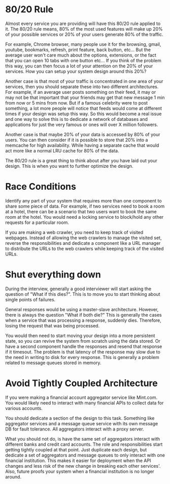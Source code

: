 # 80/20 Rule
Almost every service you are providing will have this 80/20 rule applied to it. The 80/20 rule means, 80% of the most used features will make up 20% of your possible services or 20% of your users generate 80% of the traffic.

For example, Chrome browser, many people use it for the browsing, gmail, youtube, bookmarks, refresh, print feature, back button, etc... But the average user won't care much about the options, extensions, or the fact that you can open 10 tabs with one button etc...
If you think of the problem this way, you can then focus a lot of your attention on the 20% of your services. How you can setup your system design around this 20%?

Another case is that most of your traffic is concentrated in one area of your services, then you should separate these into two different architectures.
For example, if an average user posts something on their feed, it may or may not be that important that your friends may get that new message 1 min from now or 5 mins from now. But if a famous celebrity were to post something, a lot more people will notice that feeds would come at different times if your design was setup this way. So this would become a real issue and one way to solve this is to dedicate a network of databases and applications for just the very famous or ones will over X million followers.

Another case is that maybe 20% of your data is accessed by 80% of your users. You can then consider if it is possible to store that 20% into a memcache for high availability. While having a separate cache that would act more like a normal LRU cache for 80% of the data.

The 80/20 rule is a great thing to think about after you have laid out your design. This is when you want to further optimize the design.

# Race Conditions
Identify any part of your system that requires more than one component to share some piece of data.
For example, if two services need to book a room at a hotel, there can be a scenario that two users want to book the same room at the hotel. You would need a locking service to block/hold any other requests for a particular room.

If you are making a web crawler, you need to keep track of visited webpages.
Instead of allowing the web crawlers to manage the visited set, reverse the responsibilities and dedicate a component like a URL manager to distribute the URLs to the web crawlers while keeping track of the visited URLs.

# Shut everything down
During the interview, generally a good interviewer will start asking the question of "What if this dies?".
This is to move you to start thinking about single points of failures.

General responses would be using a master-slave architecture.
However, there is always the question "What if both die?"
This is generally the cases when a service that was processing a response, suddenly dies.
Therefore, losing the request that was being processed.

You would then need to start moving your design into a more persistent state, so you can revive the system from scratch using the data stored. Or have a second component handle the responses and resend that response if it timesout. 
The problem is that latency of the response may slow due to the need in writing to disk for every response.
This is generally a problem related to message queues stored in memory.

# Avoid Tightly Coupled Architecture
If you were making a financial account aggregator service like Mint.com.
You would likely need to interact with many financial APIs to collect data for various accounts.

You should dedicate a section of the design to this task.
Something like aggregator services and a message queue service with its own message DB for fault tolerance.
All aggregators interact with a proxy server.

What you should not do, is have the same set of aggregators interact with different banks and credit card accounts.
The role and responsibilities start getting tightly coupled at that point.
Just duplicate each design, but dedicate a set of aggregators and message queues to only interact with one financial institution. 
This makes it easier for deployment when the API changes and less risk of the new change in breaking each other services'.
Also, future proofs your system when a financial institution is no longer around.
